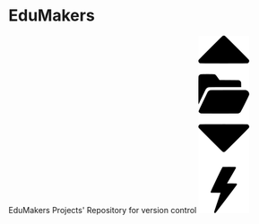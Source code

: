 # EduMakers
EduMakers Projects' Repository for version control
![alt text](https://github.com/MaxPacheco02/EduMakers/blob/main/EduMakers_RFID/CAD/SVG%20%26%20Scan%20DXF/folder%20and%20ac.svg)
